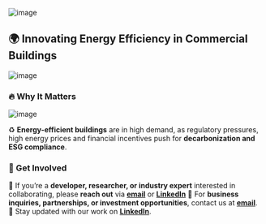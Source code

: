 ![image](https://github.com/user-attachments/assets/6bae86be-7b54-41ed-81df-49af9bfe97c9)

## 🌍 Innovating Energy Efficiency in Commercial Buildings  
![image](https://github.com/user-attachments/assets/89a6e39a-b7d9-448a-acc5-4454198fa4cc)

### 🔥 Why It Matters  
![image](https://github.com/user-attachments/assets/e9a74b7c-be29-4f95-bb12-7b89b66eef28)

♻️ **Energy-efficient buildings** are in high demand, as regulatory pressures, high energy prices and financial incentives push for **decarbonization and ESG compliance**.  

### 📢 Get Involved  
🔹 If you’re a **developer, researcher, or industry expert** interested in collaborating, please **reach out** via **[email](info@inovee.ai)** or **[LinkedIn](https://www.linkedin.com/company/inovee-ai)**
🔹 For **business inquiries, partnerships, or investment opportunities**, contact us at **[email](info@inovee.ai)**.
🔹 Stay updated with our work on **[LinkedIn](https://www.linkedin.com/company/inovee-ai)**.  

